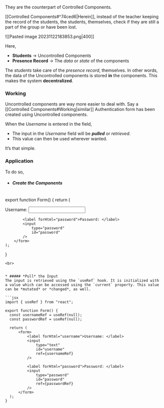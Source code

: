 They are the counterpart of Controlled Components.

[[Controlled Components#^74ced6|Herein]], instead of the teacher keeping the record of the students, the students, themselves, check if they are still a part of the group or have been lost.


![[Pasted image 20231122183853.png|400]]


Here, 
* **Students** → Uncontrolled Components
* **Presence Record** → The *data* or *state* of the components

The *students* take care of the *presence record*, themselves. In other words, the data of the Uncontrolled components is stored **in** the components. This makes the system **decentralized**.

### Working
Uncontrolled components are way more easier to deal with. Say a [[Controlled Components#Working|similar]] Authentication form has been created using Uncontrolled components.

When the *Username* is entered in the field,
   
* The input in the *Username* field will be ***pulled*** or *retrieved*.
* This value can then be used wherever wanted.

It’s that simple.

### Application
To do so, 

* ##### Create the Components
  ```jsx
export function Form() {
	return (
		<form>
			<label forHtml="username">Username: </label>
			<input
				type="text"
				id="username"
			/>
			  
			<label forHtml="password">Password: </label>
			<input
				type="password"
				id="password"
			/>
		</form>
	);
  }
  ```
<br>


* ##### *Pull* the Input
The input is retrieved using the `useRef` hook. It is initialized with a value which can be accessed using the `current` property. This value can be *mutated* or *changed*, as well.

  ```jsx
  import { useRef } from "react";
  
  export function Form() {
	const usernameRef = useRef(null);
	const passwordRef = useRef(null);
	
	return (
		<form>
			<label forHtml="username">Username: </label>
			<input
				type="text"
				id="username"
				ref={usernameRef}
			/>
			  
			<label forHtml="password">Password: </label>
			<input
				type="password"
				id="password"
				ref={passwordRef}
			/>
		</form>
	);
  }
  ```